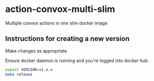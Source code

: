 # action-convox-multi-slim
Multiple convox actions in one slim docker image

## Instructions for creating a new version

Make changes as appropriate

Ensure docker daemon is running and you're logged into docker hub.

```sh
export VERSION=v1.x.x
make release
```

